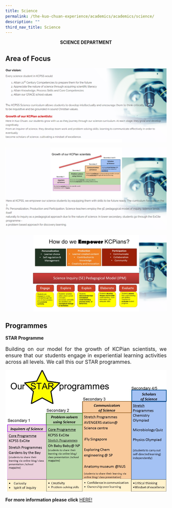 ```yaml
---
title: Science
permalink: /the-kuo-chuan-experience/academics/academics/science/
description: ""
third_nav_title: Science
---
```

**<center>SCIENCE DEPARTMENT</center>**

## Area of Focus

![](/images/Our%20People/Departments/Science/Science%20Area%20of%20Focus%201.png)

![](/images/Our%20People/Departments/Science/Science%20Area%20of%20Focus%202.png)

![](/images/Our%20People/Departments/Science/Science%20Area%20of%20Focus%203.png)


## Programmes
**STAR Programme**

<p style="text-align: justify;font-size:16px;">
Building on our model for the growth of KCPian scientists, we ensure that our students engage in experiential learning activities across all levels. We call this our STAR programmes.</p>


<p><a href="https://sites.google.com/moe.edu.sg/kcpss-science-programmes/home">
<img src="/images/Our%20People/Departments/Science/Science%20Prog.jpg">
</a></p>

**For more information please click** [HERE!](https://sites.google.com/moe.edu.sg/kcpss-science-programmes/home)